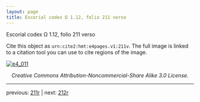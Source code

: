 ```yaml
---
layout: page
title: Escorial codex Ω 1.12, folio 211 verso
---
```


Escorial codex Ω 1.12, folio 211 verso

Cite this object as `urn:cite2:hmt:e4pages.v1:211v`.  The full image is linked to a citation tool you can use to cite regions of the image.

[![e4_011](http://www.homermultitext.org/iipsrv?IIIF=/project/homer/pyramidal/deepzoom/hmt/e4img/2017a/e4_011.tif/full/800,/0/default.jpg)](http://www.homermultitext.org/ict2/?urn=urn:cite2:hmt:e4img.2017a:e4_011) 

<p style="text-align: center; font-style: italic;">Creative Commons Attribution-Noncommercial-Share Alike 3.0 License.</p>

---

previous: [211r](../211r/) | next: [212r](../212r/)